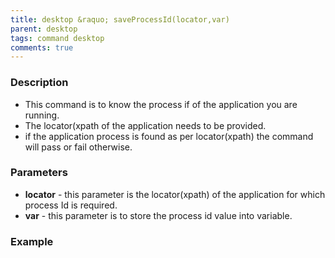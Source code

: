```yaml
---
title: desktop &raquo; saveProcessId(locator,var)
parent: desktop
tags: command desktop
comments: true
---
```


### Description

- This command is to know the process if of the application you are running.
- The locator(xpath of the application needs to be provided.
- if the application process is found as per locator(xpath) the command will pass or fail otherwise.

### Parameters

- **locator** - this parameter is the locator(xpath) of the application for which process Id is required.
- **var** - this parameter is to store the process id value into variable.

### Example
